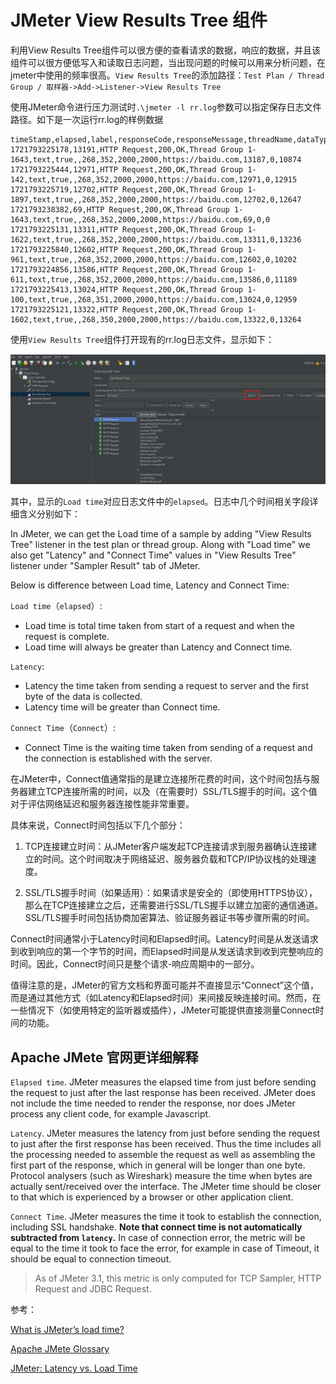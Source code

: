 # JMeter View Results Tree 组件

利用View Results Tree组件可以很方便的查看请求的数据，响应的数据，并且该组件可以很方便低写入和读取日志问题，当出现问题的时候可以用来分析问题，在jmeter中使用的频率很高。`View Results Tree`的添加路径：`Test Plan / Thread Group / 取样器->Add->Listener->View Results Tree`

使用JMeter命令进行压力测试时`.\jmeter -l rr.log`参数可以指定保存日志文件路径。如下是一次运行rr.log的样例数据

```
timeStamp,elapsed,label,responseCode,responseMessage,threadName,dataType,success,failureMessage,bytes,sentBytes,grpThreads,allThreads,URL,Latency,IdleTime,Connect
1721793225178,13191,HTTP Request,200,OK,Thread Group 1-1643,text,true,,268,352,2000,2000,https://baidu.com,13187,0,10874
1721793225444,12971,HTTP Request,200,OK,Thread Group 1-142,text,true,,268,352,2000,2000,https://baidu.com,12971,0,12915
1721793225719,12702,HTTP Request,200,OK,Thread Group 1-1897,text,true,,268,352,2000,2000,https://baidu.com,12702,0,12647
1721793238382,69,HTTP Request,200,OK,Thread Group 1-1643,text,true,,268,352,2000,2000,https://baidu.com,69,0,0
1721793225131,13311,HTTP Request,200,OK,Thread Group 1-1622,text,true,,268,352,2000,2000,https://baidu.com,13311,0,13236
1721793225840,12602,HTTP Request,200,OK,Thread Group 1-961,text,true,,268,352,2000,2000,https://baidu.com,12602,0,10202
1721793224856,13586,HTTP Request,200,OK,Thread Group 1-611,text,true,,268,352,2000,2000,https://baidu.com,13586,0,11189
1721793225413,13024,HTTP Request,200,OK,Thread Group 1-100,text,true,,268,351,2000,2000,https://baidu.com,13024,0,12959
1721793225121,13322,HTTP Request,200,OK,Thread Group 1-1602,text,true,,268,350,2000,2000,https://baidu.com,13322,0,13264
```

使用`View Results Tree`组件打开现有的rr.log日志文件，显示如下：

<img src="ViewResultsTreeLog.png" alt="" />

其中，显示的`Load time`对应日志文件中的`elapsed`。日志中几个时间相关字段详细含义分别如下：

In JMeter, we can get the Load time of a sample by adding "View Results Tree" listener in the test plan or thread group. Along with "Load time" we also get "Latency" and "Connect Time" values in "View Results Tree" listener under "Sampler Result" tab of JMeter.

Below is difference between Load time, Latency and Connect Time:

`Load time`（`elapsed`）:
- Load time is total time taken from start of a request and when the request is complete.
- Load time will always be greater than Latency and Connect time.

`Latency`:
- Latency the time taken from sending a request to server and the first byte of the data is collected.
- Latency time will be greater than Connect time.

`Connect Time`（`Connect`）:
- Connect Time is the waiting time taken from sending of a request and the connection is established with the server.

在JMeter中，Connect值通常指的是建立连接所花费的时间，这个时间包括与服务器建立TCP连接所需的时间，以及（在需要时）SSL/TLS握手的时间。这个值对于评估网络延迟和服务器连接性能非常重要。

具体来说，Connect时间包括以下几个部分：

1. TCP连接建立时间：从JMeter客户端发起TCP连接请求到服务器确认连接建立的时间。这个时间取决于网络延迟、服务器负载和TCP/IP协议栈的处理速度。

2. SSL/TLS握手时间（如果适用）：如果请求是安全的（即使用HTTPS协议），那么在TCP连接建立之后，还需要进行SSL/TLS握手以建立加密的通信通道。SSL/TLS握手时间包括协商加密算法、验证服务器证书等步骤所需的时间。

Connect时间通常小于Latency时间和Elapsed时间。Latency时间是从发送请求到收到响应的第一个字节的时间，而Elapsed时间是从发送请求到收到完整响应的时间。因此，Connect时间只是整个请求-响应周期中的一部分。

值得注意的是，JMeter的官方文档和界面可能并不直接显示“Connect”这个值，而是通过其他方式（如Latency和Elapsed时间）来间接反映连接时间。然而，在一些情况下（如使用特定的监听器或插件），JMeter可能提供直接测量Connect时间的功能。


## Apache JMete 官网更详细解释

`Elapsed time`. JMeter measures the elapsed time from just before sending the request to just after the last response has been received. JMeter does not include the time needed to render the response, nor does JMeter process any client code, for example Javascript.

`Latency`. JMeter measures the latency from just before sending the request to just after the first response has been received. Thus the time includes all the processing needed to assemble the request as well as assembling the first part of the response, which in general will be longer than one byte. Protocol analysers (such as Wireshark) measure the time when bytes are actually sent/received over the interface. The JMeter time should be closer to that which is experienced by a browser or other application client.

`Connect Time`. JMeter measures the time it took to establish the connection, including SSL handshake. **Note that connect time is not automatically subtracted from `latency`.** In case of connection error, the metric will be equal to the time it took to face the error, for example in case of Timeout, it should be equal to connection timeout.

> As of JMeter 3.1, this metric is only computed for TCP Sampler, HTTP Request and JDBC Request.


参考：

[What is JMeter’s load time?](https://www.quora.com/What-is-JMeter-s-load-time)

[Apache JMete Glossary](https://jmeter.apache.org/usermanual/glossary.html)

[JMeter: Latency vs. Load Time](https://www.baeldung.com/java-jmeter-latency-vs-load-time)
